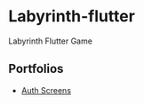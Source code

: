 # Labyrinth-flutter
 Labyrinth Flutter Game
 
## Portfolios
- [Auth Screens](https://drive.google.com/drive/folders/1h3kOPiPSAWKOoN93HLfN6Bqt9iSiyR5u?usp=sharing)
